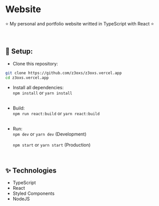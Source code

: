 # Website
⭐ My personal and portfolio website writted in TypeScript with React ⭐

&nbsp;
## 🔧 Setup:
- Clone this repository:<br>
```bash
git clone https://github.com/z3oxs/z3oxs.vercel.app
cd z3oxs.vercel.app
```

- Install all dependencies:<br>
`npm install` or `yarn install`<br><br>

- Build:<br>
`npm run react:build` or `yarn react:build`<br><br>

- Run:<br>
`npm dev` or `yarn dev` (Development)<br><br>
`npm start` or `yarn start` (Production)

&nbsp;
## ✨ Technologies
- TypeScript
- React
- Styled Components
- NodeJS
